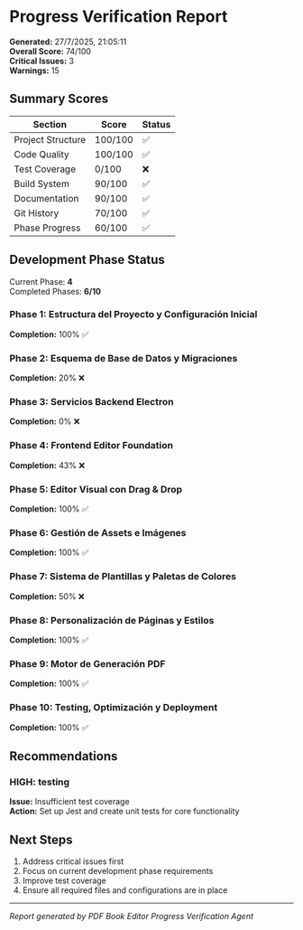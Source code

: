 # Progress Verification Report

**Generated:** 27/7/2025, 21:05:11  
**Overall Score:** 74/100  
**Critical Issues:** 3  
**Warnings:** 15

## Summary Scores

| Section | Score | Status |
|---------|-------|--------|
| Project Structure | 100/100 | ✅ |
| Code Quality | 100/100 | ✅ |
| Test Coverage | 0/100 | ❌ |
| Build System | 90/100 | ✅ |
| Documentation | 90/100 | ✅ |
| Git History | 70/100 | ✅ |
| Phase Progress | 60/100 | ✅ |

## Development Phase Status

Current Phase: **4**  
Completed Phases: **6/10**

### Phase 1: Estructura del Proyecto y Configuración Inicial
**Completion:** 100% ✅

### Phase 2: Esquema de Base de Datos y Migraciones
**Completion:** 20% ❌

### Phase 3: Servicios Backend Electron
**Completion:** 0% ❌

### Phase 4: Frontend Editor Foundation
**Completion:** 43% ❌

### Phase 5: Editor Visual con Drag & Drop
**Completion:** 100% ✅

### Phase 6: Gestión de Assets e Imágenes
**Completion:** 100% ✅

### Phase 7: Sistema de Plantillas y Paletas de Colores
**Completion:** 50% ❌

### Phase 8: Personalización de Páginas y Estilos
**Completion:** 100% ✅

### Phase 9: Motor de Generación PDF
**Completion:** 100% ✅

### Phase 10: Testing, Optimización y Deployment
**Completion:** 100% ✅


## Recommendations

### HIGH: testing
**Issue:** Insufficient test coverage  
**Action:** Set up Jest and create unit tests for core functionality


## Next Steps

1. Address critical issues first
2. Focus on current development phase requirements
3. Improve test coverage
4. Ensure all required files and configurations are in place

---
*Report generated by PDF Book Editor Progress Verification Agent*
